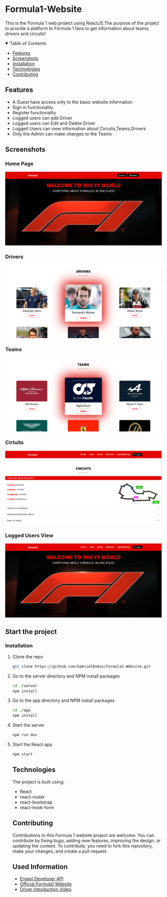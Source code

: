 # Formula1-Website

This is the Formula 1 web project using ReactJS.The purpose of the project to provide a platform to Formula 1 fans to get information about teams, drivers and circuits!



<details open='open'>
 <summary>Table of Contents</summary>
<ul>
<li><a href="#features">Features</a></li>
<li><a href="#Screenshots">Screenshots</a></li>
<li><a href='#installation'>Installation</a></li>
<li><a href='#technologies'>Technologies</a></li>
<li><a href='#contributing'>Contributing</a></li>
</details>

</ul>

   ## Features

   <ul>

   <li>A Guest have access only to the basic website information</li>
   <li>Sign in functionality</li>
   <li>Register functionality</li>
   <li>Logged users can add Driver</li>
   <li>Logged users can Edit and Delete Driver</li>
   <li>Logged Users can view information about Circuits,Teams,Drivers</li>
   <li>Only the Admin can make changes to the Teams</li>

   </ul>

  

  


   ## Screenshots
   ### Home Page
   <img src='ScreenshotsF1/homeGuest.png'></img>

   ### Drivers
   <img src='ScreenshotsF1/drivers.png'></img>

   ### Teams
   <img src='ScreenshotsF1/teams.png'></img>

   ### Cirtuits
   <img src='ScreenshotsF1/circuits.png'></img>

   ### Logged Users View
   <img src='ScreenshotsF1/homeJPG.png'></img>



    



## Start the project
### Installation

1. Clone the repo
   ```sh
   git clone https://github.com/GabrielDokov/Formula1-Website.git
   ```
2. Go to the server directory and NPM install packages
   ```sh
   cd ./server
   npm install
   ```
3. Go to the app directory and NPM install packages
   ```sh
   cd ./app
   npm install
   ```
4. Start the server
   ```sh
   npm run dev
   ```
5. Start the React app
   ```sh
   npm start
   ```

   ## Technologies


   The project is built using:

   <ul type='disc'>
   <li>React</li>
   <li>react-router</li>
   <li>react-bootstrap</li>
   <li>react-hook-form</li>
   </ul>


   ## Contributing

   Contributions to this Formula 1 website project are welcome. You can contribute by fixing bugs, adding new features, improving the design, or updating the content. To contribute, you need to fork this repository, make your changes, and create a pull request.

   ## Used Information

   <ul type='disc'>
   
    <li><a href='http://ergast.com/mrd/'>Ergast Developer API</a></li>
    <li><a href='https://www.formula1.com/'>Official Formula1 Website</a></li>
    <li><a href='https://www.youtube.com/watch?v=YLFVD8xaD3U'>Driver Introduction Video</a></li>
   
   
   </ul>




